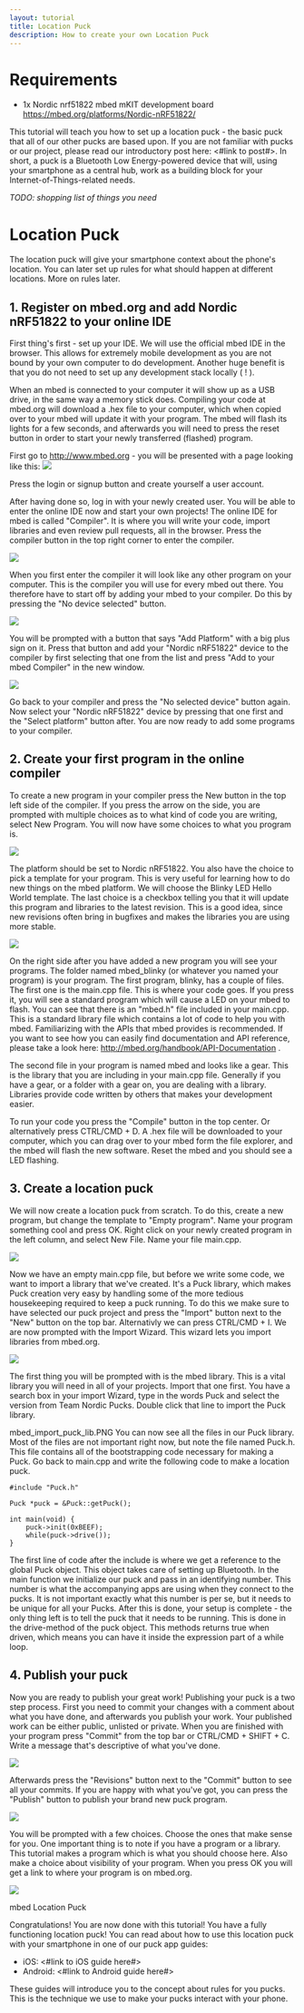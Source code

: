 ```yaml
---
layout: tutorial
title: Location Puck
description: How to create your own Location Puck
---
```


# Requirements
- 1x Nordic nrf51822 mbed mKIT development board https://mbed.org/platforms/Nordic-nRF51822/

This tutorial will teach you how to set up a location puck - the basic puck that all of our other pucks are based upon.
If you are not familiar with pucks or our project, please read our introductory post here: <#link to post#>.
In short, a puck is a Bluetooth Low Energy-powered device that will, using your smartphone as a central hub, work as a building block for your Internet-of-Things-related needs. 

_TODO: shopping list of things you need_

# Location Puck
The location puck will give your smartphone context about the phone's location.
You can later set up rules for what should happen at different locations. More on rules later.

## 1. Register on mbed.org and add Nordic nRF51822 to your online IDE
First thing's first - set up your IDE. We will use the official mbed IDE in the browser.
This allows for extremely mobile development as you are not bound by your own computer to do development.
Another huge benefit is that you do not need to set up any development stack locally ( ! ).

When an mbed is connected to your computer it will show up as a USB drive, in the same way a memory stick does.
Compiling your code at mbed.org will download a .hex file to your computer, which when copied over to your mbed will update it with your program.
The mbed will flash its lights for a few seconds, and afterwards you will need to press the reset button in order to start your newly transferred (flashed) program.

First go to http://www.mbed.org - you will be presented with a page looking like this:
![](../images/mbed_login_signup.PNG)

Press the login or signup button and create yourself a user account.

After having done so, log in with your newly created user.
You will be able to enter the online IDE now and start your own projects!
The online IDE for mbed is called "Compiler". It is where you will write your code, import libraries and even review pull requests, all in the browser.
Press the compiler button in the top right corner to enter the compiler.

![](../images/mbed_compiler.PNG)

When you first enter the compiler it will look like any other program on your computer.
This is the compiler you will use for every mbed out there.
You therefore have to start off by adding your mbed to your compiler.
Do this by pressing the "No device selected" button.

![](../images/mbed_entered_compiler.PNG)

You will be prompted with a button that says "Add Platform" with a big plus sign on it.
Press that button and add your "Nordic nRF51822" device to the compiler by first selecting that one from the list and press "Add to your mbed Compiler" in the new window.

![](../images/mbed_add_to_compiler.PNG)

Go back to your compiler and press the "No selected device" button again.
Now select your "Nordic nRF51822" device by pressing that one first and the "Select platform" button after. You are now ready to add some programs to your compiler.

## 2. Create your first program in the online compiler
To create a new program in your compiler press the New button in the top left side of the compiler.
If you press the arrow on the side, you are prompted with multiple choices as to what kind of code you are writing, select New Program. You will now have some choices to what you program is.

![](../images/mbed_new_program.PNG)

The platform should be set to Nordic nRF51822.
You also have the choice to pick a template for your program.
This is very useful for learning how to do new things on the mbed platform.
We will choose the Blinky LED Hello World template.
The last choice is a checkbox telling you that it will update this program and libraries to the latest revision.
This is a good idea, since new revisions often bring in bugfixes and makes the libraries you are using more stable.

![](../images/mbed_first_program.PNG)

On the right side after you have added a new program you will see your programs.
The folder named mbed_blinky (or whatever you named your program) is your program.
The first program, blinky, has a couple of files. The first one is the main.cpp file.
This is where your code goes. If you press it, you will see a standard program which will cause a LED on your mbed to flash.
You can see that there is an "mbed.h" file included in your main.cpp.
This is a standard library file which contains a lot of code to help you with mbed.
Familiarizing with the APIs that mbed provides is recommended.
If you want to see how you can easily find documentation and API reference, please take a look here: http://mbed.org/handbook/API-Documentation .

The second file in your program is named mbed and looks like a gear.
This is the library that you are including in your main.cpp file.
Generally if you have a gear, or a folder with a gear on, you are dealing with a library.
Libraries provide code written by others that makes your development easier.

To run your code you press the "Compile" button in the top center.
Or alternatively press CTRL/CMD + D. A .hex file will be downloaded to your computer, which you can drag over to your mbed form the file explorer, and the mbed will flash the new software.
Reset the mbed and you should see a LED flashing.

## 3. Create a location puck
We will now create a location puck from scratch.
To do this, create a new program, but change the template to "Empty program".
Name your program something cool and press OK. Right click on your newly created program in the left column, and select New File. Name your file main.cpp.

![](../images/mbed_new_file.PNG)

Now we have an empty main.cpp file, but before we write some code, we want to import a library that we've created.
It's a Puck library, which makes Puck creation very easy by handling some of the more tedious housekeeping required to keep a puck running.
To do this we make sure to have selected our puck project and press the "Import" button next to the "New" button on the top bar.
Alternativly we can press CTRL/CMD + I. We are now prompted with the Import Wizard. This wizard lets you import libraries from mbed.org.

![](../images/mbed_import_wizard.PNG)

The first thing you will be prompted with is the mbed library.
This is a vital library you will need in all of your projects. Import that one first.
You have a search box in your import Wizard, type in the words Puck and select the version from Team Nordic Pucks. Double click that line to import the Puck library.

mbed_import_puck_lib.PNG
You can now see all the files in our Puck library.
Most of the files are not important right now, but note the file named Puck.h.
This file contains all of the bootstrapping code necessary for making a Puck.
Go back to main.cpp and write the following code to make a location puck.

    #include "Puck.h"

    Puck *puck = &Puck::getPuck();

    int main(void) {
        puck->init(0xBEEF);
        while(puck->drive());
    }

The first line of code after the include is where we get a reference to the global Puck object.
This object takes care of setting up Bluetooth. In the main function we initialize our puck and pass in an identifying number.
This number is what the accompanying apps are using when they connect to the pucks.
It is not important exactly what this number is per se, but it needs to be unique for all your Pucks.
After this is done, your setup is complete - the only thing left is to tell the puck that it needs to be running.
This is done in the drive-method of the puck object.
This methods returns true when driven, which means you can have it inside the expression part of a while loop.

## 4. Publish your puck
Now you are ready to publish your great work!
Publishing your puck is a two step process. First you need to commit your changes with a comment about what you have done, and afterwards you publish your work.
Your published work can be either public, unlisted or private.
When you are finished with your program press "Commit" from the top bar or CTRL/CMD + SHIFT + C.
Write a message that's descriptive of what you've done.

![](../images/mbed_commit.PNG)

Afterwards press the "Revisions" button next to the "Commit" button to see all your commits.
If you are happy with what you've got, you can press the "Publish" button to publish your brand new puck program.

![](../images/mbed_revisions.PNG)

You will be prompted with a few choices.
Choose the ones that make sense for you. One important thing is to note if you have a program or a library.
This tutorial makes a program which is what you should choose here.
Also make a choice about visibility of your program. When you press OK you will get a link to where your program is on mbed.org.


![](../images/IMG_20140729_142743.jpg)

mbed Location Puck

Congratulations! You are now done with this tutorial!
You have a fully functioning location puck!
You can read about how to use this location puck with your smartphone in one of our puck app guides:

- iOS: <#link to iOS guide here#>
- Android: <#link to Android guide here#>

These guides will introduce you to the concept about rules for you pucks. This is the technique we use to make your pucks interact with your phone.
